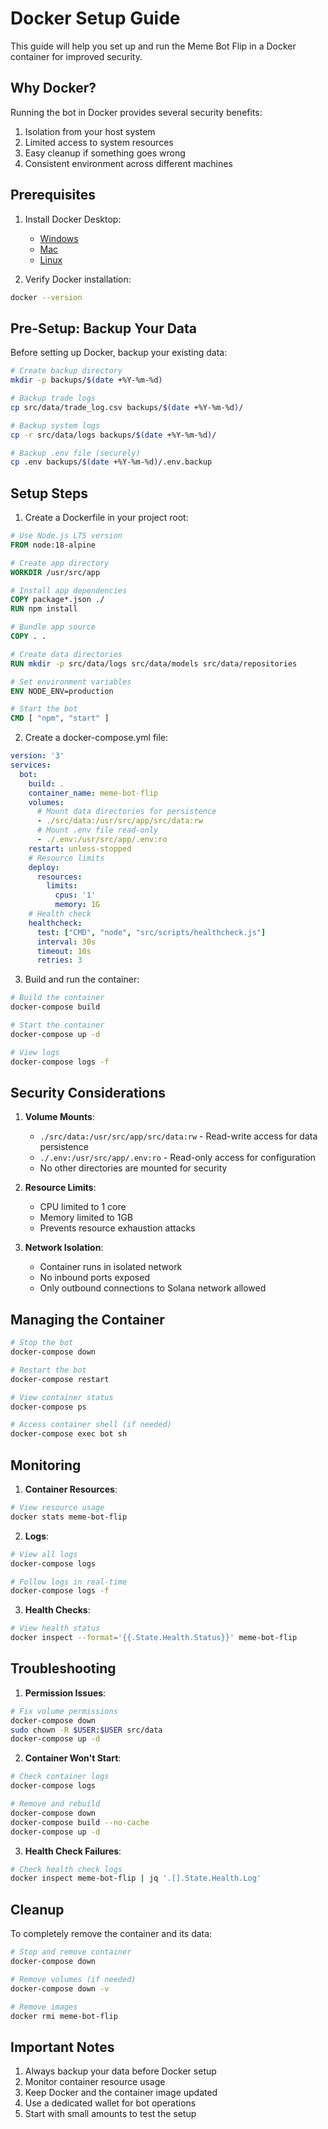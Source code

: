 # Docker Setup Guide

This guide will help you set up and run the Meme Bot Flip in a Docker container for improved security.

## Why Docker?

Running the bot in Docker provides several security benefits:
1. Isolation from your host system
2. Limited access to system resources
3. Easy cleanup if something goes wrong
4. Consistent environment across different machines

## Prerequisites

1. Install Docker Desktop:
   - [Windows](https://www.docker.com/products/docker-desktop)
   - [Mac](https://www.docker.com/products/docker-desktop)
   - [Linux](https://docs.docker.com/engine/install/)

2. Verify Docker installation:
```bash
docker --version
```

## Pre-Setup: Backup Your Data

Before setting up Docker, backup your existing data:
```bash
# Create backup directory
mkdir -p backups/$(date +%Y-%m-%d)

# Backup trade logs
cp src/data/trade_log.csv backups/$(date +%Y-%m-%d)/

# Backup system logs
cp -r src/data/logs backups/$(date +%Y-%m-%d)/

# Backup .env file (securely)
cp .env backups/$(date +%Y-%m-%d)/.env.backup
```

## Setup Steps

1. Create a Dockerfile in your project root:
```dockerfile
# Use Node.js LTS version
FROM node:18-alpine

# Create app directory
WORKDIR /usr/src/app

# Install app dependencies
COPY package*.json ./
RUN npm install

# Bundle app source
COPY . .

# Create data directories
RUN mkdir -p src/data/logs src/data/models src/data/repositories

# Set environment variables
ENV NODE_ENV=production

# Start the bot
CMD [ "npm", "start" ]
```

2. Create a docker-compose.yml file:
```yaml
version: '3'
services:
  bot:
    build: .
    container_name: meme-bot-flip
    volumes:
      # Mount data directories for persistence
      - ./src/data:/usr/src/app/src/data:rw
      # Mount .env file read-only
      - ./.env:/usr/src/app/.env:ro
    restart: unless-stopped
    # Resource limits
    deploy:
      resources:
        limits:
          cpus: '1'
          memory: 1G
    # Health check
    healthcheck:
      test: ["CMD", "node", "src/scripts/healthcheck.js"]
      interval: 30s
      timeout: 10s
      retries: 3
```

3. Build and run the container:
```bash
# Build the container
docker-compose build

# Start the container
docker-compose up -d

# View logs
docker-compose logs -f
```

## Security Considerations

1. **Volume Mounts**:
   - `./src/data:/usr/src/app/src/data:rw` - Read-write access for data persistence
   - `./.env:/usr/src/app/.env:ro` - Read-only access for configuration
   - No other directories are mounted for security

2. **Resource Limits**:
   - CPU limited to 1 core
   - Memory limited to 1GB
   - Prevents resource exhaustion attacks

3. **Network Isolation**:
   - Container runs in isolated network
   - No inbound ports exposed
   - Only outbound connections to Solana network allowed

## Managing the Container

```bash
# Stop the bot
docker-compose down

# Restart the bot
docker-compose restart

# View container status
docker-compose ps

# Access container shell (if needed)
docker-compose exec bot sh
```

## Monitoring

1. **Container Resources**:
```bash
# View resource usage
docker stats meme-bot-flip
```

2. **Logs**:
```bash
# View all logs
docker-compose logs

# Follow logs in real-time
docker-compose logs -f
```

3. **Health Checks**:
```bash
# View health status
docker inspect --format='{{.State.Health.Status}}' meme-bot-flip
```

## Troubleshooting

1. **Permission Issues**:
```bash
# Fix volume permissions
docker-compose down
sudo chown -R $USER:$USER src/data
docker-compose up -d
```

2. **Container Won't Start**:
```bash
# Check container logs
docker-compose logs

# Remove and rebuild
docker-compose down
docker-compose build --no-cache
docker-compose up -d
```

3. **Health Check Failures**:
```bash
# Check health check logs
docker inspect meme-bot-flip | jq '.[].State.Health.Log'
```

## Cleanup

To completely remove the container and its data:
```bash
# Stop and remove container
docker-compose down

# Remove volumes (if needed)
docker-compose down -v

# Remove images
docker rmi meme-bot-flip
```

## Important Notes

1. Always backup your data before Docker setup
2. Monitor container resource usage
3. Keep Docker and the container image updated
4. Use a dedicated wallet for bot operations
5. Start with small amounts to test the setup 